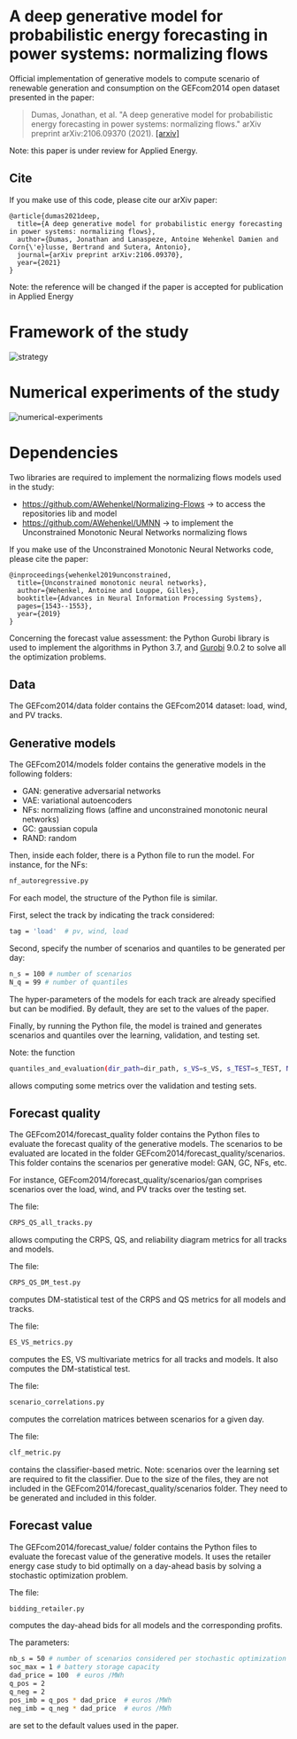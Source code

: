 # A deep generative model for probabilistic energy forecasting in power systems: normalizing flows
Official implementation of generative models to compute scenario of renewable generation and consumption on the GEFcom2014 open dataset presented in the paper:
> Dumas, Jonathan, et al. "A deep generative model for probabilistic energy forecasting in power systems: normalizing flows." arXiv preprint arXiv:2106.09370 (2021).
> [[arxiv]](https://arxiv.org/abs/2106.09370)

Note: this paper is under review for Applied Energy.

## Cite

If you make use of this code, please cite our arXiv paper:

```
@article{dumas2021deep,
  title={A deep generative model for probabilistic energy forecasting in power systems: normalizing flows},
  author={Dumas, Jonathan and Lanaspeze, Antoine Wehenkel Damien and Corn{\'e}lusse, Bertrand and Sutera, Antonio},
  journal={arXiv preprint arXiv:2106.09370},
  year={2021}
}
```

Note: the reference will be changed if the paper is accepted for publication in Applied Energy

# Framework of the study
![strategy](https://github.com/jonathandumas/generative-models/blob/9549e0c301b448a749660ce716742ff928dc2778/figures/applied-energy-framework.png)

# Numerical experiments of the study
![numerical-experiments](https://github.com/jonathandumas/generative-models/blob/918ba080d82b04f541e2196a803165708f64fb73/figures/numerical-experiments-methodology.png)

# Dependencies
Two libraries are required to implement the normalizing flows models used in the study:
* https://github.com/AWehenkel/Normalizing-Flows -> to access the repositories lib and model
* https://github.com/AWehenkel/UMNN -> to implement the Unconstrained Monotonic Neural Networks normalizing flows

If you make use of the Unconstrained Monotonic Neural Networks code, please cite the paper:

```
@inproceedings{wehenkel2019unconstrained,
  title={Unconstrained monotonic neural networks},
  author={Wehenkel, Antoine and Louppe, Gilles},
  booktitle={Advances in Neural Information Processing Systems},
  pages={1543--1553},
  year={2019}
}
```

Concerning the forecast value assessment: the Python Gurobi library is used to implement the algorithms in Python 3.7, and [Gurobi](https://www.gurobi.com/) 9.0.2 to solve all the optimization problems.


## Data
The GEFcom2014/data folder contains the GEFcom2014 dataset: load, wind, and PV tracks.


## Generative models
The GEFcom2014/models folder contains the generative models in the following folders:
* GAN: generative adversarial networks
* VAE: variational autoencoders
* NFs: normalizing flows (affine and unconstrained monotonic neural networks)
* GC: gaussian copula
* RAND: random

Then, inside each folder, there is a Python file to run the model. For instance, for the NFs:

```bash
nf_autoregressive.py 
```

For each model, the structure of the Python file is similar. 

First, select the track by indicating the track considered:

```bash
tag = 'load'  # pv, wind, load
```

Second, specify the number of scenarios and quantiles to be generated per day: 

```bash
n_s = 100 # number of scenarios
N_q = 99 # number of quantiles
```

The hyper-parameters of the models for each track are already specified but can be modified. By default, they are set to the values of the paper.

Finally, by running the Python file, the model is trained and generates scenarios and quantiles over the learning, validation, and testing set.

Note: the function

```bash
quantiles_and_evaluation(dir_path=dir_path, s_VS=s_VS, s_TEST=s_TEST, N_q=N_q, df_y_VS=df_y_VS, df_y_TEST=df_y_TEST, name=name, ymax_plf=ymax_plf, ylim_crps=ylim_crps, tag=tag, nb_zones=nb_zones)
```
allows computing some metrics over the validation and testing sets.

## Forecast quality
The GEFcom2014/forecast_quality folder contains the Python files to evaluate the forecast quality of the generative models. The scenarios to be evaluated are located in the folder GEFcom2014/forecast_quality/scenarios. This folder contains the scenarios per generative model: GAN, GC, NFs, etc. 

For instance, GEFcom2014/forecast_quality/scenarios/gan comprises scenarios over the load, wind, and PV tracks over the testing set.

The file:
```bash
CRPS_QS_all_tracks.py
```
allows computing the CRPS, QS, and reliability diagram metrics for all tracks and models.

The file:
```bash
CRPS_QS_DM_test.py
```
computes DM-statistical test of the CRPS and QS metrics for all models and tracks.

The file:
```bash
ES_VS_metrics.py 
```
computes the ES, VS multivariate metrics for all tracks and models. It also computes the DM-statistical test.

The file:
```bash
scenario_correlations.py
```
computes the correlation matrices between scenarios for a given day.

The file:
```bash
clf_metric.py
```
contains the classifier-based metric. Note: scenarios over the learning set are required to fit the classifier. Due to the size of the files, they are not included in the GEFcom2014/forecast_quality/scenarios folder. They need to be generated and included in this folder.

## Forecast value
The GEFcom2014/forecast_value/ folder contains the Python files to evaluate the forecast value of the generative models. It uses the retailer energy case study to bid optimally on a day-ahead basis by solving a stochastic optimization problem.

The file:
```bash
bidding_retailer.py 
```
computes the day-ahead bids for all models and the corresponding profits.

The parameters:
```bash
nb_s = 50 # number of scenarios considered per stochastic optimization problem
soc_max = 1 # battery storage capacity
dad_price = 100  # euros /MWh
q_pos = 2
q_neg = 2
pos_imb = q_pos * dad_price  # euros /MWh
neg_imb = q_neg * dad_price  # euros /MWh
```
are set to the default values used in the paper.
